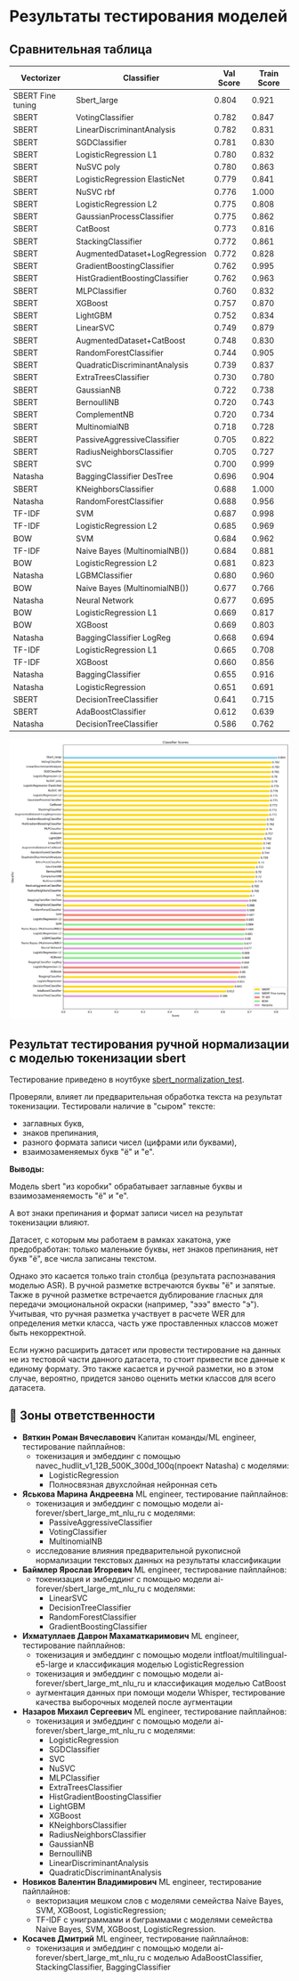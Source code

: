 # Результаты тестирования моделей

## Сравнительная таблица

| Vectorizer                    | Classifier                          | Val Score | Train Score |
|-------------------------------|-------------------------------------|-----------|-------------|
| SBERT Fine tuning            | Sbert_large                         | 0.804     | 0.921       |
| SBERT                         | VotingClassifier                    | 0.782     | 0.847       |
| SBERT                         | LinearDiscriminantAnalysis          | 0.782     | 0.831       |
| SBERT                         | SGDClassifier                       | 0.781     | 0.830       |
| SBERT                         | LogisticRegression L1               | 0.780     | 0.832       |
| SBERT                         | NuSVC poly                          | 0.780     | 0.863       |
| SBERT                         | LogisticRegression ElasticNet       | 0.779     | 0.841       |
| SBERT                         | NuSVC rbf                           | 0.776     | 1.000       |
| SBERT                         | LogisticRegression L2               | 0.775     | 0.808       |
| SBERT                         | GaussianProcessClassifier           | 0.775     | 0.862       |
| SBERT                         | CatBoost                            | 0.773     | 0.816       |
| SBERT                         | StackingClassifier                  | 0.772     | 0.861       |
| SBERT                         | AugmentedDataset+LogRegression      | 0.772     | 0.828       |
| SBERT                         | GradientBoostingClassifier          | 0.762     | 0.995       |
| SBERT                         | HistGradientBoostingClassifier      | 0.762     | 0.963       |
| SBERT                         | MLPClassifier                       | 0.760     | 0.832       |
| SBERT                         | XGBoost                             | 0.757     | 0.870       |
| SBERT                         | LightGBM                            | 0.752     | 0.834       |
| SBERT                         | LinearSVC                           | 0.749     | 0.879       |
| SBERT                         | AugmentedDataset+CatBoost           | 0.748     | 0.830       |
| SBERT                         | RandomForestClassifier              | 0.744     | 0.905       |
| SBERT                         | QuadraticDiscriminantAnalysis       | 0.739     | 0.837       |
| SBERT                         | ExtraTreesClassifier                | 0.730     | 0.780       |
| SBERT                         | GaussianNB                          | 0.722     | 0.738       |
| SBERT                         | BernoulliNB                         | 0.720     | 0.743       |
| SBERT                         | ComplementNB                        | 0.720     | 0.734       |
| SBERT                         | MultinomialNB                       | 0.718     | 0.728       |
| SBERT                         | PassiveAggressiveClassifier         | 0.705     | 0.822       |
| SBERT                         | RadiusNeighborsClassifier           | 0.705     | 0.727       |
| SBERT                         | SVC                                 | 0.700     | 0.999       |
| Natasha                       | BaggingClassifier DesTree           | 0.696     | 0.904       |
| SBERT                         | KNeighborsClassifier                | 0.688     | 1.000       |
| Natasha                       | RandomForestClassifier              | 0.688     | 0.956       |
| TF-IDF                        | SVM                                 | 0.687     | 0.998       |
| TF-IDF                        | LogisticRegression L2               | 0.685     | 0.969       |
| BOW                           | SVM                                 | 0.684     | 0.962       |
| TF-IDF                        | Naive Bayes (MultinomialNB())       | 0.684     | 0.881       |
| BOW                           | LogisticRegression L2               | 0.681     | 0.823       |
| Natasha                       | LGBMClassifier                      | 0.680     | 0.960       |
| BOW                           | Naive Bayes (MultinomialNB())       | 0.677     | 0.766       |
| Natasha                       | Neural Network                      | 0.677     | 0.695       |
| BOW                           | LogisticRegression L1               | 0.669     | 0.817       |
| BOW                           | XGBoost                             | 0.669     | 0.803       |
| Natasha                       | BaggingClassifier LogReg            | 0.668     | 0.694       |
| TF-IDF                        | LogisticRegression L1               | 0.665     | 0.708       |
| TF-IDF                        | XGBoost                             | 0.660     | 0.856       |
| Natasha                       | BaggingClassifier                   | 0.655     | 0.916       |
| Natasha                       | LogisticRegression                  | 0.651     | 0.691       |
| SBERT                         | DecisionTreeClassifier             | 0.641     | 0.715       |
| SBERT                         | AdaBoostClassifier                  | 0.612     | 0.639       |
| Natasha                       | DecisionTreeClassifier             | 0.586     | 0.762       |


<img src='./data/img/classifier_scores.png'>

## Результат тестирования ручной нормализации с моделью токенизации sbert
Тестирование приведено в ноутбуке [sbert_normalization_test](https://github.com/kosatchev/ClarityAnalyzer/blob/636410cc88ab1a55d1e1e9516b92d0f90a8741c7/research/sbert_normalization_test.ipynb).

Проверяли, влияет ли предварительная обработка текста на результат токенизации. Тестировали наличие в "сыром" тексте:
* заглавных букв,
* знаков препинания,
* разного формата записи чисел (цифрами или буквами),
* взаимозаменяемых букв "ё" и "е".

**Выводы:**

Модель sbert "из коробки" обрабатывает заглавные буквы и взаимозаменяемость "ё" и "е".

А вот знаки препинания и формат записи чисел на результат токенизации влияют.

Датасет, с которым мы работаем в рамках хакатона, уже предобработан: только маленькие буквы, нет знаков препинания, нет букв "ё", все числа записаны текстом.

Однако это касается только train столбца (результата распознавания моделью ASR). В ручной разметке встречаются буквы "ё" и запятые. Также в ручной разметке встречается дублирование гласных для передачи эмоциональной окраски (например, "эээ" вместо "э"). Учитывая, что ручная разметка участвует в расчете WER для определения метки класса, часть уже проставленных классов может быть некорректной.

Если нужно расширить датасет или провести тестирование на данных не из тестовой части данного датасета, то стоит привести все данные к единому формату. Это также касается и ручной разметки, но в этом случае, вероятно, придется заново оценить метки классов для всего датасета.


## 👥 Зоны ответственности

- **Вяткин Роман Вячеславович**
  Капитан команды/ML engineer, тестирование пайплайнов:
  - токенизация и эмбеддинг с помощью navec_hudlit_v1_12B_500K_300d_100q(проект Natasha) с моделями:
    - LogisticRegression
    - Полносвязная двухслойная нейронная сеть
- **Яськова Марина Андреевна**
  ML engineer, тестирование пайплайнов:
  - токенизация и эмбеддинг с помощью модели ai-forever/sbert_large_mt_nlu_ru с моделями:
    - PassiveAggressiveClassifier
    - VotingClassifier
    - MultinomialNB
  - исследование влияния предварительной рукописной нормализации текстовых данных на результаты классификации
- **Баймлер Ярослав Игоревич**
  ML engineer, тестирование пайплайнов:
  - токенизация и эмбеддинг с помощью модели ai-forever/sbert_large_mt_nlu_ru с моделями:
    - LinearSVC
    - DecisionTreeClassifier
    - RandomForestClassifier
    - GradientBoostingClassifier
- **Ихматуллаев Даврон Махаматкаримович**
  ML engineer, тестирование пайплайнов:
  - токенизация и эмбеддинг с помощью модели intfloat/multilingual-e5-large и классификация моделью LogisticRegression
  - токенизация и эмбеддинг с помощью модели ai-forever/sbert_large_mt_nlu_ru и классификация моделью CatBoost
  - аугментация данных при помощи модели Whisper, тестирование качества выборочных моделей после аугментации 
- **Назаров Михаил Сергеевич**
  ML engineer, тестирование пайплайнов:
  - токенизация и эмбеддинг с помощью модели ai-forever/sbert_large_mt_nlu_ru с моделями:
    - LogisticRegression
    - SGDClassifier
    - SVC
    - NuSVC
    - MLPClassifier
    - ExtraTreesClassifier
    - HistGradientBoostingClassifier
    - LightGBM
    - XGBoost
    - KNeighborsClassifier
    - RadiusNeighborsClassifier
    - GaussianNB
    - BernoulliNB
    - LinearDiscriminantAnalysis
    - QuadraticDiscriminantAnalysis
- **Новиков Валентин Владимирович**
  ML engineer, тестирование пайплайнов:
  - векторизация мешком слов с моделями семейства Naive Bayes, SVM, XGBoost, LogisticRegression;
  - TF-IDF с униграммами и биграммами с моделями семейства Naive Bayes, SVM, XGBoost, LogisticRegression.
- **Косачев Дмитрий**
  ML engineer, тестирование пайплайнов:
  - токенизация и эмбеддинг с помощью модели ai-forever/sbert_large_mt_nlu_ru с моделью AdaBoostClassifier, StackingClassifier, BaggingClassifier